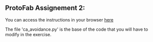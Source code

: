 ## ProtoFab Assignement 2: 

You can access the instructions in your browser [here](https://htmlpreview.github.io/?https://github.com/nembrinj/protofablab/blob/main/2025/assignments/AN_02/html/AN_02_ROS.html)


The file 'ca_avoidance.py' is the base of the code that you will have to modify in the exercise.
